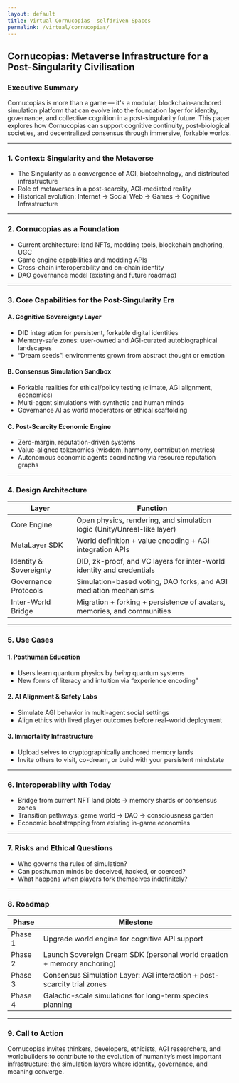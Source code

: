 ```yaml
---
layout: default
title: Virtual Cornucopias- selfdriven Spaces
permalink: /virtual/cornucopias/
---
```


## Cornucopias: Metaverse Infrastructure for a Post-Singularity Civilisation

### Executive Summary

Cornucopias is more than a game — it's a modular, blockchain-anchored simulation platform that can evolve into the foundation layer for identity, governance, and collective cognition in a post-singularity future. This paper explores how Cornucopias can support cognitive continuity, post-biological societies, and decentralized consensus through immersive, forkable worlds.

---

### 1. Context: Singularity and the Metaverse

- The Singularity as a convergence of AGI, biotechnology, and distributed infrastructure
- Role of metaverses in a post-scarcity, AGI-mediated reality
- Historical evolution: Internet → Social Web → Games → Cognitive Infrastructure

---

### 2. Cornucopias as a Foundation

- Current architecture: land NFTs, modding tools, blockchain anchoring, UGC
- Game engine capabilities and modding APIs
- Cross-chain interoperability and on-chain identity
- DAO governance model (existing and future roadmap)

---

### 3. Core Capabilities for the Post-Singularity Era

#### A. Cognitive Sovereignty Layer
- DID integration for persistent, forkable digital identities
- Memory-safe zones: user-owned and AGI-curated autobiographical landscapes
- “Dream seeds”: environments grown from abstract thought or emotion

#### B. Consensus Simulation Sandbox
- Forkable realities for ethical/policy testing (climate, AGI alignment, economics)
- Multi-agent simulations with synthetic and human minds
- Governance AI as world moderators or ethical scaffolding

#### C. Post-Scarcity Economic Engine
- Zero-margin, reputation-driven systems
- Value-aligned tokenomics (wisdom, harmony, contribution metrics)
- Autonomous economic agents coordinating via resource reputation graphs

---

### 4. Design Architecture

| Layer                    | Function                                                                 |
|-------------------------|--------------------------------------------------------------------------|
| Core Engine             | Open physics, rendering, and simulation logic (Unity/Unreal-like layer)  |
| MetaLayer SDK           | World definition + value encoding + AGI integration APIs                 |
| Identity & Sovereignty  | DID, zk-proof, and VC layers for inter-world identity and credentials    |
| Governance Protocols    | Simulation-based voting, DAO forks, and AGI mediation mechanisms         |
| Inter-World Bridge      | Migration + forking + persistence of avatars, memories, and communities  |

---

### 5. Use Cases

#### 1. Posthuman Education
- Users learn quantum physics by *being* quantum systems
- New forms of literacy and intuition via “experience encoding”

#### 2. AI Alignment & Safety Labs
- Simulate AGI behavior in multi-agent social settings
- Align ethics with lived player outcomes before real-world deployment

#### 3. Immortality Infrastructure
- Upload selves to cryptographically anchored memory lands
- Invite others to visit, co-dream, or build with your persistent mindstate

---

### 6. Interoperability with Today

- Bridge from current NFT land plots → memory shards or consensus zones
- Transition pathways: game world → DAO → consciousness garden
- Economic bootstrapping from existing in-game economies

---

### 7. Risks and Ethical Questions

- Who governs the rules of simulation?
- Can posthuman minds be deceived, hacked, or coerced?
- What happens when players fork themselves indefinitely?

---

### 8. Roadmap

| Phase     | Milestone                                                                 |
|-----------|---------------------------------------------------------------------------|
| Phase 1   | Upgrade world engine for cognitive API support                            |
| Phase 2   | Launch Sovereign Dream SDK (personal world creation + memory anchoring)   |
| Phase 3   | Consensus Simulation Layer: AGI interaction + post-scarcity trial zones   |
| Phase 4   | Galactic-scale simulations for long-term species planning                 |

---

### 9. Call to Action

Cornucopias invites thinkers, developers, ethicists, AGI researchers, and worldbuilders to contribute to the evolution of humanity’s most important infrastructure: the simulation layers where identity, governance, and meaning converge.